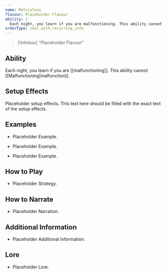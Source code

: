 ```yaml
---
name: Meticulous
flavour: Placeholder Flavour
ability: |
  Each night, you learn if you are malfunctioning. This ability cannot malfunction.
orderType: char_with_recurring_info
---
```

> [!infobox]
>  “Placeholder Flavour”

## Ability
Each night, you learn if you are [[malfunctioning]]. This ability cannot [[Malfunctioning|malfunction]].

## Setup Effects
Placeholder setup effects. This text here should be filled with the exact text of the setup effects.

## Examples
- Placeholder Example.

- Placeholder Example.

- Placeholder Example.

## How to Play
- Placeholder Strategy.

## How to Narrate
- Placeholder Narration.

## Additional Information
- Placeholder Additional Information.

## Lore
- Placeholder Lore.